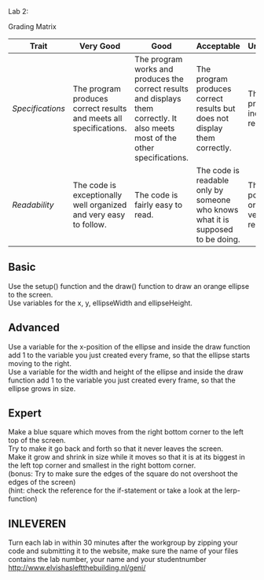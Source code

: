 Lab 2: 
 
Grading Matrix 

Trait | Very Good | Good | Acceptable | Unsatisfactory	
--- |--- | --- | --- | --- |
| *Specifications* | The program produces correct results and meets all specifications. | The program works and produces the correct results and displays them correctly. It also meets most of the other specifications. | The program produces correct results but does not display them correctly. | The program is producing incorrect results.
*Readability* | The code is exceptionally well organized and very easy to follow. | The code is fairly easy to read. | The code is readable only by someone who knows what it is supposed to be doing.| The code is poorly organized and very difficult to read.|

## Basic   

Use the setup() function and the draw() function to draw an orange ellipse to the screen.   
Use variables for the x, y, ellipseWidth and ellipseHeight.      

## Advanced  

Use a variable for the x-position of the ellipse and inside the draw function add 1 to the variable you just created every frame, so that the ellipse starts moving to the right.  
Use a variable for the width and height of the ellipse and inside the draw function add 1 to the variable you just created every frame, so that the ellipse grows in size.  

## Expert    

Make a blue square which moves from the right bottom corner to the left top of the screen.     
Try to make it go back and forth so that it never leaves the screen.     
Make it grow and shrink in size while it moves so that it is at its biggest in the left top corner and smallest in the right bottom corner.    
(bonus: Try to make sure the edges of the square do not overshoot the edges of the screen)    
(hint: check the reference for the if-statement or take a look at the lerp-function)    


## INLEVEREN

Turn each lab in within 30 minutes after the workgroup by zipping your code and submitting it to the website, make sure the name of your files contains the lab number, your name and your studentnumber     
http://www.elvishasleftthebuilding.nl/geni/


